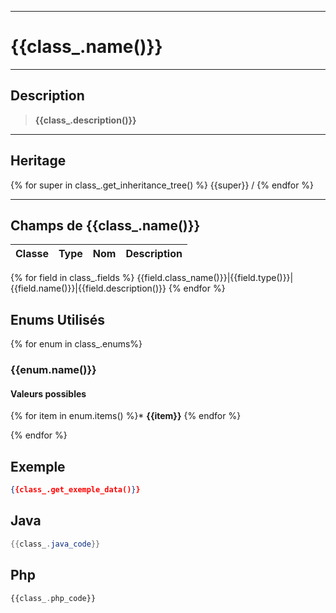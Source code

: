 ***

# {{class_.name()}}

***

## Description
> **{{class_.description()}}**

***

## Heritage

{% for super in class_.get_inheritance_tree() %}
{{super}}  /  {% endfor %}

***

## Champs de {{class_.name()}}

Classe |Type | Nom | Description
--|---|---|---
{% for field in class_.fields %}
{{field.class_name()}}|{{field.type()}}|{{field.name()}}|{{field.description()}}
{% endfor %}




## Enums Utilisés
{% for enum in class_.enums%}
### {{enum.name()}}
#### Valeurs possibles
{% for item in enum.items()  %}* __{{item}}__
{% endfor %}  


{% endfor %}

## Exemple

```json
{{class_.get_exemple_data()}}
```

## Java
```java
{{class_.java_code}}
```

## Php
```php
{{class_.php_code}}
```
